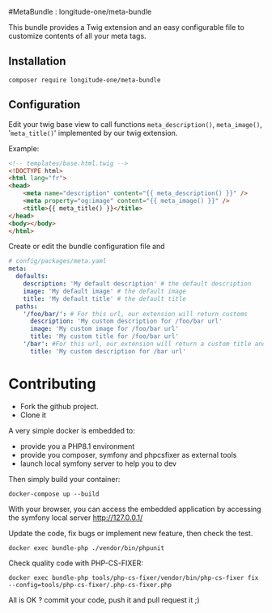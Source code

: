 #MetaBundle : longitude-one/meta-bundle

This bundle provides a Twig extension and an easy configurable file to customize contents of all your meta tags.

## Installation
```shell
composer require longitude-one/meta-bundle
```

## Configuration
Edit your twig base view to call functions `meta_description()`, `meta_image()`, '`meta_title()`' implemented by our twig extension.

Example:
```html
<!-- templates/base.html.twig -->
<!DOCTYPE html>
<html lang="fr">
<head>
    <meta name="description" content="{{ meta_description() }}" />
    <meta property="og:image" content="{{ meta_image() }}" />
    <title>{{ meta_title() }}</title>
</head>
<body></body>
</html>
```

Create or edit the bundle configuration file and 

```yaml
# config/packages/meta.yaml
meta:
  defaults:
    description: 'My default description' # the default description
    image: 'My default image' # the default image
    title: 'My default title' # the default title
  paths:
    '/foo/bar/': # For this url, our extension will return customs 
      description: 'My custom description for /foo/bar url'
      image: 'My custom image for /foo/bar url'
      title: 'My custom title for /foo/bar url'
    '/bar': #For this url, our extension will return a custom title and the default image and title.
      title: 'My custom description for /bar url'
```

# Contributing

* Fork the github project.
* Clone it

A very simple docker is embedded to:
  * provide you a PHP8.1 environment
  * provide you composer, symfony and phpcsfixer as external tools
  * launch local symfony server to help you to dev

Then simply build your container:
````shell
docker-compose up --build
````

With your browser, you can access the embedded application by accessing the symfony local server http://127.0.0.1/

Update the code, fix bugs or implement new feature, then check the test.

````shell
docker exec bundle-php ./vendor/bin/phpunit
````

Check quality code with PHP-CS-FIXER:
 
````shell
docker exec bundle-php tools/php-cs-fixer/vendor/bin/php-cs-fixer fix --config=tools/php-cs-fixer/.php-cs-fixer.php
````

All is OK ? commit your code, push it and pull request it ;)

